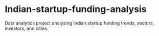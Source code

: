 # Indian-startup-funding-analysis
Data analytics project analysing Indian startup funding trends, sectors, investors, and cities.
